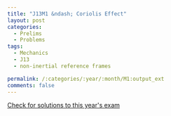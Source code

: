 ```yaml
---
title: "J13M1 &ndash; Coriolis Effect"
layout: post
categories:
  - Prelims
  - Problems
tags:
  - Mechanics
  - J13
  - non-inertial reference frames

permalink: /:categories/:year/:month/M1:output_ext
comments: false
---
```

<object data="2013J1M.pdf" type="application/pdf" width="100%" height="500"></object>
<div class="message"><a href='https://princetonprelim.com/prelim/30/'>Check for solutions to this year's exam</a></div>